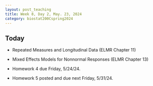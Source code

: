 ```yaml
---
layout: post_teaching
title: Week 8, Day 2, May. 23, 2024
category: biostat200Cspring2024
---
```


## Today 


* Repeated Measures and Longitudinal Data (ELMR Chapter 11)

* Mixed Effects Models for Nonnormal Responses (ELMR Chapter 13)

* Homework 4 due Friday, 5/24/24.

* Homework 5 posted and due next Friday, 5/31/24.
